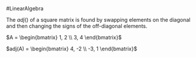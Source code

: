 #LinearAlgebra 

The $adj()$ of a square matrix is found by swapping elements on the diagonal and then changing the signs of the off-diagonal elements.

$A = \begin{bmatrix} 1, 2 \\ 3, 4 \end{bmatrix}$

$adj(A) = \begin{bmatrix} 4, -2 \\ -3, 1 \end{bmatrix}$


